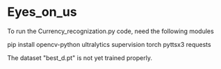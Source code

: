 # Eyes_on_us

To run the Currency_recognization.py code, need the following modules

pip install opencv-python ultralytics supervision torch pyttsx3 requests

The dataset "best_d.pt" is not yet trained properly.


